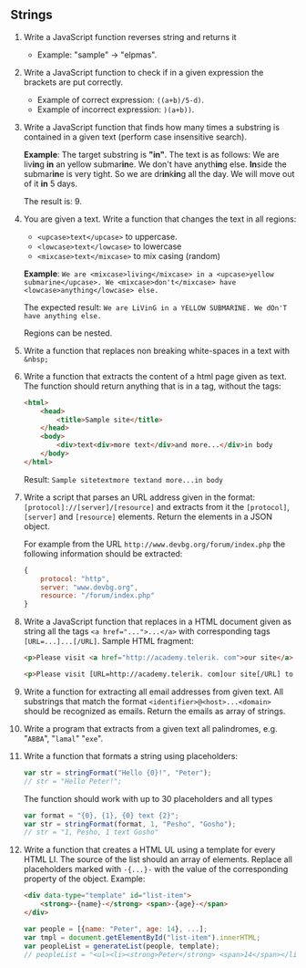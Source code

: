 ## Strings

1. Write a JavaScript function reverses string and returns it
    * Example: "sample" -> "elpmas".
2. Write a JavaScript function to check if in a given expression the brackets are put correctly.
    * Example of correct expression: `((a+b)/5-d)`.
    * Example of incorrect expression: `)(a+b))`.
3. Write a JavaScript function that finds how many times a substring is contained in a given text (perform case insensitive search).

    **Example**: The target substring is **"in"**. The text is as follows: We are liv<b>in</b>g **in** an yellow submar<b>in</b>e. We don't have anyth<b>in</b>g else. **In**side the submar<b>in</b>e is very tight. So we are dr<b>in</b>k<b>in</b>g all the day. We will move out of it **in** 5 days.

    The result is: 9.
4. You are given a text. Write a function that changes the text in all regions:
    * `<upcase>text</upcase>` to uppercase.
    * `<lowcase>text</lowcase>` to lowercase
    * `<mixcase>text</mixcase>` to mix casing (random)
    
    **Example**: `We are <mixcase>living</mixcase> in a <upcase>yellow submarine</upcase>. We <mixcase>don't</mixcase> have <lowcase>anything</lowcase> else.`
    
    The expected result: `We are LiVinG in a YELLOW SUBMARINE. We dOn'T have anything else.`

    Regions can be nested.
5. Write a function that replaces non breaking white-spaces in a text with `&nbsp;`
6. Write a function that extracts the content of a html page given as text. The function should return anything that is in a tag, without the tags:

    ```html
    <html>
        <head>
            <title>Sample site</title>
        </head>
        <body>
            <div>text<div>more text</div>and more...</div>in body
        </body>
    </html>
    ```

    Result: `Sample sitetextmore textand more...in body`

7. Write a script that parses an URL address given in the format: `[protocol]://[server]/[resource]` and extracts from it the `[protocol]`, `[server]` and `[resource]` elements. Return the elements in a JSON object.

    For example from the URL `http://www.devbg.org/forum/index.php` the following information should be extracted:
    
    ```js
    {
        protocol: "http",
        server: "www.devbg.org",
        resource: "/forum/index.php"
    }
    ```

8. Write a JavaScript function that replaces in a HTML document given as string all the tags `<a href="...">...</a>` with corresponding tags `[URL=...]...[/URL]`. Sample HTML fragment:

    ```html
    <p>Please visit <a href="http://academy.telerik. com">our site</a> to choose a training course. Also visit <a href="www.devbg.org">our forum</a> to discuss the courses.</p>
    ```

    ```html
    <p>Please visit [URL=http://academy.telerik. com]our site[/URL] to choose a training course. Also visit [URL=www.devbg.org]our forum[/URL] to discuss the courses.</p>
    ```

9. Write a function for extracting all email addresses from given text. All substrings that match the format `<identifier>@<host>...<domain>` should be recognized as emails. Return the emails as array of strings.
10. Write a program that extracts from a given text all palindromes, e.g. "`ABBA`", "`lamal`" "`exe`".

11. Write a function that formats a string using placeholders:

    ```js
    var str = stringFormat("Hello {0}!", "Peter");
    // str = "Hello Peter!";
    ```

    The function should work with up to 30 placeholders and all types

    ```js
    var format = "{0}, {1}, {0} text {2}";
    var str = stringFormat(format, 1, "Pesho", "Gosho");
    // str = "1, Pesho, 1 text Gosho"
    ```

12. Write a function that creates a HTML UL using a template for every HTML LI. The source of the list should an array of elements. Replace all placeholders marked with `-{...}-` with the value of the corresponding property of the object. Example: 

    ```html
    <div data-type="template" id="list-item">
        <strong>-{name}-</strong> <span>-{age}-</span>
    </div>
    ```

    ```js
    var people = [{name: "Peter", age: 14}, ...];
    var tmpl = document.getElementById("list-item").innerHTML;
    var peopleList = generateList(people, template);
    // peopleList = "<ul><li><strong>Peter</strong> <span>14</span></li><li>...</li>...</ul>"
    ```